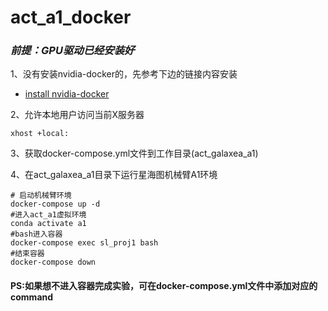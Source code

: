 # act_a1_docker

### *前提：GPU驱动已经安装好*

1、没有安装nvidia-docker的，先参考下边的链接内容安装  
- [install nvidia-docker](https://docs.nvidia.com/datacenter/cloud-native/container-toolkit/latest/install-guide.html)

2、允许本地用户访问当前X服务器
```shell
xhost +local: 
```
3、获取docker-compose.yml文件到工作目录(act_galaxea_a1)

4、在act_galaxea_a1目录下运行星海图机械臂A1环境
```shell
# 启动机械臂环境
docker-compose up -d
#进入act_a1虚拟环境
conda activate a1
#bash进入容器
docker-compose exec sl_proj1 bash
#结束容器
docker-compose down
```
#### PS:如果想不进入容器完成实验，可在docker-compose.yml文件中添加对应的command